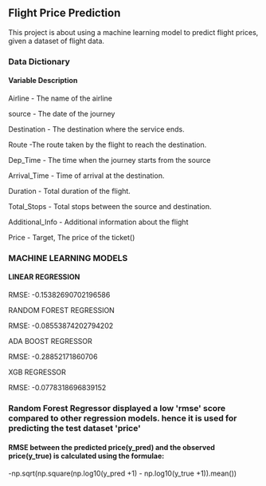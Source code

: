 ## Flight Price Prediction

This project is about using a machine learning model to predict flight prices, given a dataset of flight data.

### Data Dictionary

#### Variable	Description

Airline	- The name of the airline

source -	The date of the journey

Destination -	The destination where the service ends.

Route -The route taken by the flight to reach the destination.

Dep_Time -	The time when the journey starts from the source

Arrival_Time -	Time of arrival at the destination.

Duration -	Total duration of the flight.

Total_Stops -	Total stops between the source and destination.

Additional_Info -	Additional information about the flight

Price -	Target, The price of the ticket()

### MACHINE LEARNING MODELS

#### LINEAR REGRESSION

RMSE: -0.15382690702196586

RANDOM FOREST REGRESSION

RMSE: -0.08553874202794202

ADA BOOST REGRESSOR

RMSE: -0.28852171860706

XGB REGRESSOR

RMSE: -0.0778318696839152

### Random Forest Regressor displayed a low 'rmse' score compared to other regression models. hence it is used for predicting the test dataset 'price'



#### RMSE between the predicted price(y_pred) and the observed price(y_true) is calculated using the formulae:

-np.sqrt(np.square(np.log10(y_pred +1) - np.log10(y_true +1)).mean())
